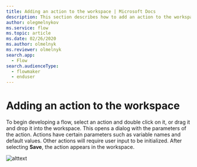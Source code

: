 ```yaml
---
title: Adding an action to the workspace | Microsoft Docs
description: This section describes how to add an action to the workspace.
author: olegmelnykov
ms.service: flow
ms.topic: article
ms.date: 02/26/2020
ms.author: olmelnyk
ms.reviewer: olmelnyk
search.app: 
  - Flow
search.audienceType: 
  - flowmaker
  - enduser
---
```


# Adding an action to the workspace

To begin developing a flow, select an action and double click on it, or drag it and drop it into the workspace. This opens a dialog with the parameters of the action. Actions have certain parameters such as variable names and default values. Other actions will require user input to be initialized. After selecting **Save**, the action appears in the workspace.

![alttext](\media\adding-actions\imgname.png)
